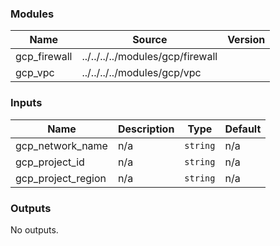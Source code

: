 <!-- BEGIN_TF_DOCS -->
### Modules

| Name | Source | Version |
|------|--------|---------|
| gcp\_firewall | ../../../../modules/gcp/firewall |  |
| gcp\_vpc | ../../../../modules/gcp/vpc |  |

### Inputs

| Name | Description | Type | Default |
|------|-------------|------|---------|
| gcp\_network\_name | n/a | `string` | n/a |
| gcp\_project\_id | n/a | `string` | n/a |
| gcp\_project\_region | n/a | `string` | n/a |

### Outputs

No outputs.
<!-- END_TF_DOCS -->
